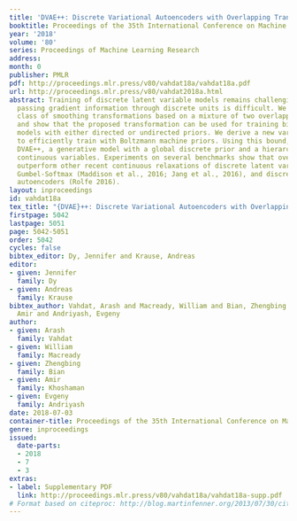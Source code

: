 ```yaml
---
title: 'DVAE++: Discrete Variational Autoencoders with Overlapping Transformations'
booktitle: Proceedings of the 35th International Conference on Machine Learning
year: '2018'
volume: '80'
series: Proceedings of Machine Learning Research
address: 
month: 0
publisher: PMLR
pdf: http://proceedings.mlr.press/v80/vahdat18a/vahdat18a.pdf
url: http://proceedings.mlr.press/v80/vahdat2018a.html
abstract: Training of discrete latent variable models remains challenging because
  passing gradient information through discrete units is difficult. We propose a new
  class of smoothing transformations based on a mixture of two overlapping distributions,
  and show that the proposed transformation can be used for training binary latent
  models with either directed or undirected priors. We derive a new variational bound
  to efficiently train with Boltzmann machine priors. Using this bound, we develop
  DVAE++, a generative model with a global discrete prior and a hierarchy of convolutional
  continuous variables. Experiments on several benchmarks show that overlapping transformations
  outperform other recent continuous relaxations of discrete latent variables including
  Gumbel-Softmax (Maddison et al., 2016; Jang et al., 2016), and discrete variational
  autoencoders (Rolfe 2016).
layout: inproceedings
id: vahdat18a
tex_title: "{DVAE}++: Discrete Variational Autoencoders with Overlapping Transformations"
firstpage: 5042
lastpage: 5051
page: 5042-5051
order: 5042
cycles: false
bibtex_editor: Dy, Jennifer and Krause, Andreas
editor:
- given: Jennifer
  family: Dy
- given: Andreas
  family: Krause
bibtex_author: Vahdat, Arash and Macready, William and Bian, Zhengbing and Khoshaman,
  Amir and Andriyash, Evgeny
author:
- given: Arash
  family: Vahdat
- given: William
  family: Macready
- given: Zhengbing
  family: Bian
- given: Amir
  family: Khoshaman
- given: Evgeny
  family: Andriyash
date: 2018-07-03
container-title: Proceedings of the 35th International Conference on Machine Learning
genre: inproceedings
issued:
  date-parts:
  - 2018
  - 7
  - 3
extras:
- label: Supplementary PDF
  link: http://proceedings.mlr.press/v80/vahdat18a/vahdat18a-supp.pdf
# Format based on citeproc: http://blog.martinfenner.org/2013/07/30/citeproc-yaml-for-bibliographies/
---
```

